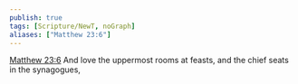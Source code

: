```yaml
---
publish: true
tags: [Scripture/NewT, noGraph]
aliases: ["Matthew 23:6"]
---
```

[Matthew 23:6](https://churchofjesuschrist.org/study/scriptures/nt/matt/23?lang=eng&id=p6#p6) And love the uppermost rooms at feasts, and the chief seats in the synagogues,
